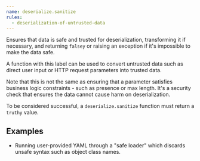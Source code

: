 ```yaml
---
name: deserialize.sanitize
rules:
  - deserialization-of-untrusted-data
---
```


Ensures that data is safe and trusted for deserialization, transforming it if necessary, and
returning `falsey` or raising an exception if it's impossible to make the data safe.

A function with this label can be used to convert untrusted data such as direct user input or HTTP
request parameters into trusted data.

Note that this is not the same as ensuring that a parameter satisfies business logic constraints -
such as presence or max length. It's a security check that ensures the data cannot cause harm on
deserialization.

To be considered successful, a `deserialize.sanitize` function must return a `truthy` value.

## Examples

- Running user-provided YAML through a "safe loader" which discards unsafe syntax such as object
  class names.
